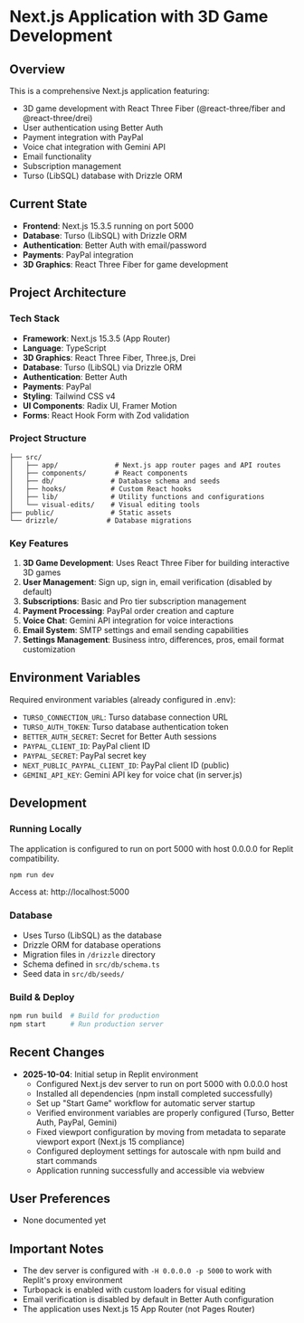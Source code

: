 # Next.js Application with 3D Game Development

## Overview
This is a comprehensive Next.js application featuring:
- 3D game development with React Three Fiber (@react-three/fiber and @react-three/drei)
- User authentication using Better Auth
- Payment integration with PayPal
- Voice chat integration with Gemini API
- Email functionality
- Subscription management
- Turso (LibSQL) database with Drizzle ORM

## Current State
- **Frontend**: Next.js 15.3.5 running on port 5000
- **Database**: Turso (LibSQL) with Drizzle ORM
- **Authentication**: Better Auth with email/password
- **Payments**: PayPal integration
- **3D Graphics**: React Three Fiber for game development

## Project Architecture

### Tech Stack
- **Framework**: Next.js 15.3.5 (App Router)
- **Language**: TypeScript
- **3D Graphics**: React Three Fiber, Three.js, Drei
- **Database**: Turso (LibSQL) via Drizzle ORM
- **Authentication**: Better Auth
- **Payments**: PayPal
- **Styling**: Tailwind CSS v4
- **UI Components**: Radix UI, Framer Motion
- **Forms**: React Hook Form with Zod validation

### Project Structure
```
├── src/
│   ├── app/              # Next.js app router pages and API routes
│   ├── components/       # React components
│   ├── db/              # Database schema and seeds
│   ├── hooks/           # Custom React hooks
│   ├── lib/             # Utility functions and configurations
│   └── visual-edits/    # Visual editing tools
├── public/              # Static assets
└── drizzle/            # Database migrations
```

### Key Features
1. **3D Game Development**: Uses React Three Fiber for building interactive 3D games
2. **User Management**: Sign up, sign in, email verification (disabled by default)
3. **Subscriptions**: Basic and Pro tier subscription management
4. **Payment Processing**: PayPal order creation and capture
5. **Voice Chat**: Gemini API integration for voice interactions
6. **Email System**: SMTP settings and email sending capabilities
7. **Settings Management**: Business intro, differences, pros, email format customization

## Environment Variables
Required environment variables (already configured in .env):
- `TURSO_CONNECTION_URL`: Turso database connection URL
- `TURSO_AUTH_TOKEN`: Turso database authentication token
- `BETTER_AUTH_SECRET`: Secret for Better Auth sessions
- `PAYPAL_CLIENT_ID`: PayPal client ID
- `PAYPAL_SECRET`: PayPal secret key
- `NEXT_PUBLIC_PAYPAL_CLIENT_ID`: PayPal client ID (public)
- `GEMINI_API_KEY`: Gemini API key for voice chat (in server.js)

## Development

### Running Locally
The application is configured to run on port 5000 with host 0.0.0.0 for Replit compatibility.

```bash
npm run dev
```

Access at: http://localhost:5000

### Database
- Uses Turso (LibSQL) as the database
- Drizzle ORM for database operations
- Migration files in `/drizzle` directory
- Schema defined in `src/db/schema.ts`
- Seed data in `src/db/seeds/`

### Build & Deploy
```bash
npm run build  # Build for production
npm start      # Run production server
```

## Recent Changes
- **2025-10-04**: Initial setup in Replit environment
  - Configured Next.js dev server to run on port 5000 with 0.0.0.0 host
  - Installed all dependencies (npm install completed successfully)
  - Set up "Start Game" workflow for automatic server startup
  - Verified environment variables are properly configured (Turso, Better Auth, PayPal, Gemini)
  - Fixed viewport configuration by moving from metadata to separate viewport export (Next.js 15 compliance)
  - Configured deployment settings for autoscale with npm build and start commands
  - Application running successfully and accessible via webview

## User Preferences
- None documented yet

## Important Notes
- The dev server is configured with `-H 0.0.0.0 -p 5000` to work with Replit's proxy environment
- Turbopack is enabled with custom loaders for visual editing
- Email verification is disabled by default in Better Auth configuration
- The application uses Next.js 15 App Router (not Pages Router)
